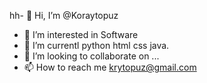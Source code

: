 hh- 👋 Hi, I’m @Koraytopuz
- 👀 I’m interested in Software 
- 🌱 I’m currentl python html css java.
- 💞️ I’m looking to collaborate on ...
- 📫 How to reach me krytopuz@gmail.com 

<!---teseşekkürler
Koraytopuz/Koraytopuz is a ✨ special ✨ repository because its `README.md` (this file) appears on your GitHub profile.
You can click the Preview link to take a look at your changes.
--->
